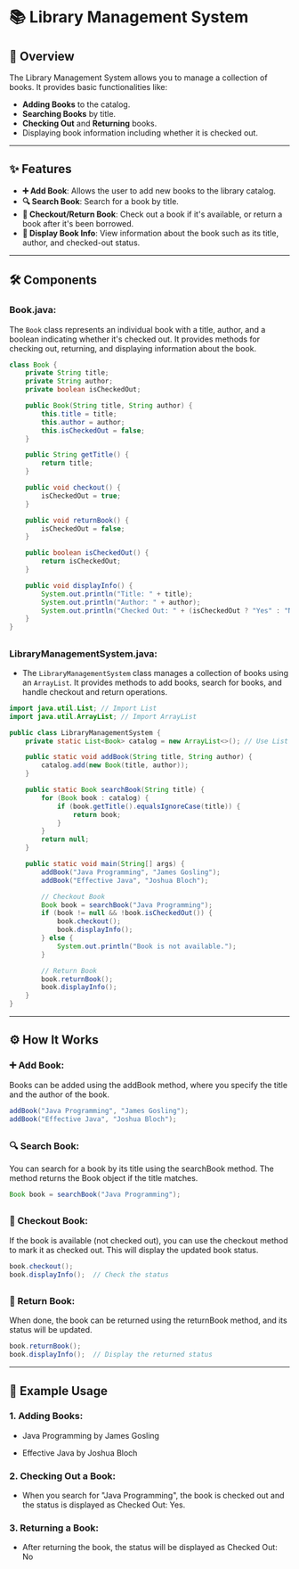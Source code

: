 # 📚 Library Management System

## 📜 Overview

The Library Management System allows you to manage a collection of books. It provides basic functionalities like:
- **Adding Books** to the catalog.
- **Searching Books** by title.
- **Checking Out** and **Returning** books.
- Displaying book information including whether it is checked out.

---

## ✨ Features

- **➕ Add Book**: Allows the user to add new books to the library catalog.
- **🔍 Search Book**: Search for a book by title.
- **🔑 Checkout/Return Book**: Check out a book if it's available, or return a book after it's been borrowed.
- **📖 Display Book Info**: View information about the book such as its title, author, and checked-out status.

---

## 🛠 Components

### **Book.java**:
The `Book` class represents an individual book with a title, author, and a boolean indicating whether it's checked out. It provides methods for checking out, returning, and displaying information about the book.

```java
class Book {
    private String title;
    private String author;
    private boolean isCheckedOut;

    public Book(String title, String author) {
        this.title = title;
        this.author = author;
        this.isCheckedOut = false;
    }

    public String getTitle() {
        return title;
    }

    public void checkout() {
        isCheckedOut = true;
    }

    public void returnBook() {
        isCheckedOut = false;
    }

    public boolean isCheckedOut() {
        return isCheckedOut;
    }

    public void displayInfo() {
        System.out.println("Title: " + title);
        System.out.println("Author: " + author);
        System.out.println("Checked Out: " + (isCheckedOut ? "Yes" : "No"));
    }
}
```
##
### LibraryManagementSystem.java:
- The `LibraryManagementSystem` class manages a collection of books using an `ArrayList`. It provides methods to add books, search for books, and handle checkout and return operations.

```java
import java.util.List; // Import List
import java.util.ArrayList; // Import ArrayList

public class LibraryManagementSystem {
    private static List<Book> catalog = new ArrayList<>(); // Use List & ArrayList correctly

    public static void addBook(String title, String author) {
        catalog.add(new Book(title, author));
    }

    public static Book searchBook(String title) {
        for (Book book : catalog) {
            if (book.getTitle().equalsIgnoreCase(title)) {
                return book;
            }
        }
        return null;
    }

    public static void main(String[] args) {
        addBook("Java Programming", "James Gosling");
        addBook("Effective Java", "Joshua Bloch");

        // Checkout Book
        Book book = searchBook("Java Programming");
        if (book != null && !book.isCheckedOut()) {
            book.checkout();
            book.displayInfo();
        } else {
            System.out.println("Book is not available.");
        }

        // Return Book
        book.returnBook();
        book.displayInfo();
    }
}
```

---
## ⚙️ How It Works
### ➕ Add Book: 
Books can be added using the addBook method, where you specify the title and the author of the book.

```java
addBook("Java Programming", "James Gosling");
addBook("Effective Java", "Joshua Bloch");
```
##
### 🔍 Search Book: 
You can search for a book by its title using the searchBook method. The method returns the Book object if the title matches.

```java
Book book = searchBook("Java Programming");
```
##
### 🔑 Checkout Book: 
If the book is available (not checked out), you can use the checkout method to mark it as checked out. This will display the updated book status.

```java
book.checkout();
book.displayInfo();  // Check the status
```
##
### 📖 Return Book: 
When done, the book can be returned using the returnBook method, and its status will be updated.

```java
book.returnBook();
book.displayInfo();  // Display the returned status
```

---
## 📝 Example Usage
### 1. Adding Books:
   - Java Programming by James Gosling

   - Effective Java by Joshua Bloch

### 2. Checking Out a Book:
   - When you search for "Java Programming", the book is checked out and the status is displayed as Checked Out: Yes.

### 3. Returning a Book:
   - After returning the book, the status will be displayed as Checked Out: No
